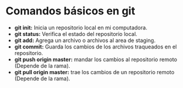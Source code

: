 # Comandos básicos en git

- **git init:** Inicia un repositorio local en mi computadora.
- **git status:** Verifica el estado del repositorio local.
- **git add:** Agrega un archivo o archivos al area de staging.
- **git commit:** Guarda los cambios de los archivos traqueados en el repositorio.
- **git push origin master:** mandar los cambios al repositorio remoto (Depende de la rama).
- **git pull origin master:** trae los cambios de un repositorio remoto (Depende de la rama).
